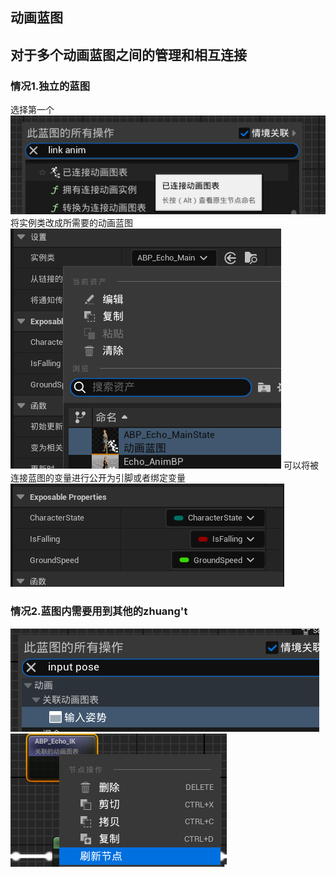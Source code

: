## 动画蓝图
## 对于多个动画蓝图之间的管理和相互连接
### 情况1.独立的蓝图
选择第一个
![输入图片说明](/imgs/2024-08-10/mVo6rSwdiVyKyXyx.png)
将实例类改成所需要的动画蓝图
![输入图片说明](/imgs/2024-08-10/naEsKT8lRQItoYAN.png)
可以将被连接蓝图的变量进行公开为引脚或者绑定变量
![输入图片说明](/imgs/2024-08-10/nZYZyXslRRsw3mx1.png)
### 情况2.蓝图内需要用到其他的zhuang't
![输入图片说明](/imgs/2024-08-10/4sie3gnHe5hwM6g4.png)
![输入图片说明](/imgs/2024-08-10/qjb6OY6RlLu8IsSv.png)
<!--stackedit_data:
eyJoaXN0b3J5IjpbMjA4NDk4MDg4Miw3MDQ2OTM3MzEsNzkyMj
c3NTEwXX0=
-->